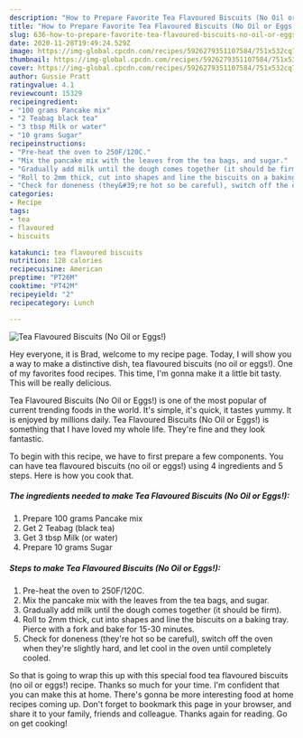 ```yaml
---
description: "How to Prepare Favorite Tea Flavoured Biscuits (No Oil or Eggs!)"
title: "How to Prepare Favorite Tea Flavoured Biscuits (No Oil or Eggs!)"
slug: 636-how-to-prepare-favorite-tea-flavoured-biscuits-no-oil-or-eggs
date: 2020-11-28T19:49:24.529Z
image: https://img-global.cpcdn.com/recipes/5926279351107584/751x532cq70/tea-flavoured-biscuits-no-oil-or-eggs-recipe-main-photo.jpg
thumbnail: https://img-global.cpcdn.com/recipes/5926279351107584/751x532cq70/tea-flavoured-biscuits-no-oil-or-eggs-recipe-main-photo.jpg
cover: https://img-global.cpcdn.com/recipes/5926279351107584/751x532cq70/tea-flavoured-biscuits-no-oil-or-eggs-recipe-main-photo.jpg
author: Gussie Pratt
ratingvalue: 4.1
reviewcount: 15329
recipeingredient:
- "100 grams Pancake mix"
- "2 Teabag black tea"
- "3 tbsp Milk or water"
- "10 grams Sugar"
recipeinstructions:
- "Pre-heat the oven to 250F/120C."
- "Mix the pancake mix with the leaves from the tea bags, and sugar."
- "Gradually add milk until the dough comes together (it should be firm)."
- "Roll to 2mm thick, cut into shapes and line the biscuits on a baking tray. Pierce with a fork and bake for 15-30 minutes."
- "Check for doneness (they&#39;re hot so be careful), switch off the oven when they&#39;re slightly hard, and let cool in the oven until completely cooled."
categories:
- Recipe
tags:
- tea
- flavoured
- biscuits

katakunci: tea flavoured biscuits 
nutrition: 128 calories
recipecuisine: American
preptime: "PT26M"
cooktime: "PT42M"
recipeyield: "2"
recipecategory: Lunch

---
```



![Tea Flavoured Biscuits (No Oil or Eggs!)](https://img-global.cpcdn.com/recipes/5926279351107584/751x532cq70/tea-flavoured-biscuits-no-oil-or-eggs-recipe-main-photo.jpg)

Hey everyone, it is Brad, welcome to my recipe page. Today, I will show you a way to make a distinctive dish, tea flavoured biscuits (no oil or eggs!). One of my favorites food recipes. This time, I'm gonna make it a little bit tasty. This will be really delicious.



Tea Flavoured Biscuits (No Oil or Eggs!) is one of the most popular of current trending foods in the world. It's simple, it's quick, it tastes yummy. It is enjoyed by millions daily. Tea Flavoured Biscuits (No Oil or Eggs!) is something that I have loved my whole life. They're fine and they look fantastic.


To begin with this recipe, we have to first prepare a few components. You can have tea flavoured biscuits (no oil or eggs!) using 4 ingredients and 5 steps. Here is how you cook that.

<!--inarticleads1-->

##### The ingredients needed to make Tea Flavoured Biscuits (No Oil or Eggs!):

1. Prepare 100 grams Pancake mix
1. Get 2 Teabag (black tea)
1. Get 3 tbsp Milk (or water)
1. Prepare 10 grams Sugar




<!--inarticleads2-->

##### Steps to make Tea Flavoured Biscuits (No Oil or Eggs!):

1. Pre-heat the oven to 250F/120C.
1. Mix the pancake mix with the leaves from the tea bags, and sugar.
1. Gradually add milk until the dough comes together (it should be firm).
1. Roll to 2mm thick, cut into shapes and line the biscuits on a baking tray. Pierce with a fork and bake for 15-30 minutes.
1. Check for doneness (they&#39;re hot so be careful), switch off the oven when they&#39;re slightly hard, and let cool in the oven until completely cooled.




So that is going to wrap this up with this special food tea flavoured biscuits (no oil or eggs!) recipe. Thanks so much for your time. I'm confident that you can make this at home. There's gonna be more interesting food at home recipes coming up. Don't forget to bookmark this page in your browser, and share it to your family, friends and colleague. Thanks again for reading. Go on get cooking!
